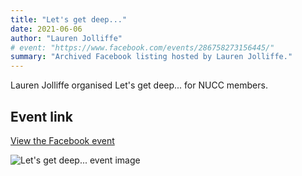 ```yaml
---
title: "Let's get deep..."
date: 2021-06-06
author: "Lauren Jolliffe"
# event: "https://www.facebook.com/events/286758273156445/"
summary: "Archived Facebook listing hosted by Lauren Jolliffe."
---
```

Lauren Jolliffe organised Let's get deep... for NUCC members.

## Event link

[View the Facebook event](https://www.facebook.com/events/286758273156445/)

![Let's get deep... event image](/trip/event-images/20210606_let_s_get_deep.jpg)
